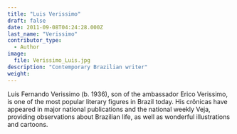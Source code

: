 ```yaml
---
title: "Luis Verissimo"
draft: false
date: 2011-09-08T04:24:28.000Z
last_name: "Verissimo"
contributor_type:
  - Author
image:
  file: Verissimo_Luis.jpg
description: "Contemporary Brazilian writer"
weight:
---
```


Luis Fernando Verissimo (b. 1936), son of the ambassador Erico Verissimo, is one of the most popular literary figures in Brazil today. His crônicas have appeared in major national publications and the national weekly Veja, providing observations about Brazilian life, as well as wonderful illustrations and cartoons.

